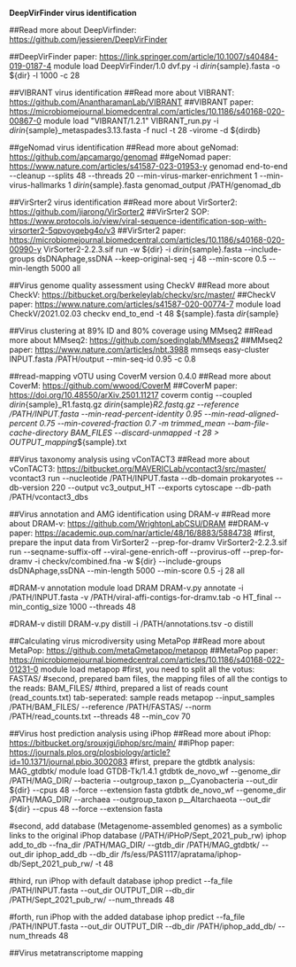 **DeepVirFinder virus identification**

##Read more about DeepVirfinder: https://github.com/jessieren/DeepVirFinder

##DeepVirFinder paper: https://link.springer.com/article/10.1007/s40484-019-0187-4
module load DeepVirFinder/1.0
dvf.py -i ${dirin}${sample}.fasta -o ${dir} -l 1000 -c 28

##VIBRANT virus identification
##Read more about VIBRANT: https://github.com/AnantharamanLab/VIBRANT
##VIBRANT paper: https://microbiomejournal.biomedcentral.com/articles/10.1186/s40168-020-00867-0
module load "VIBRANT/1.2.1"
VIBRANT_run.py -i ${dirin}${sample}_metaspades3.13.fasta -f nucl -t 28 -virome -d ${dirdb}

##geNomad virus identification
##Read more about geNomad: https://github.com/apcamargo/genomad
##geNomad paper: https://www.nature.com/articles/s41587-023-01953-y
genomad end-to-end --cleanup --splits 48 --threads 20 --min-virus-marker-enrichment 1 --min-virus-hallmarks 1 ${dirin}${sample}.fasta genomad_output /PATH/genomad_db

##VirSrter2 virus identification
##Read more about VirSorter2: https://github.com/jiarong/VirSorter2
##VirSrter2 SOP: https://www.protocols.io/view/viral-sequence-identification-sop-with-virsorter2-5qpvoyqebg4o/v3
##VirSrter2 paper: https://microbiomejournal.biomedcentral.com/articles/10.1186/s40168-020-00990-y
VirSorter2-2.2.3.sif run -w ${dir} -i ${dirin}${sample}.fasta --include-groups dsDNAphage,ssDNA --keep-original-seq -j 48 --min-score 0.5 --min-length 5000 all

##Virus genome quality assessment using CheckV
##Read more about CheckV: https://bitbucket.org/berkeleylab/checkv/src/master/
##CheckV paper: https://www.nature.com/articles/s41587-020-00774-7
module load CheckV/2021.02.03
checkv end_to_end -t 48 ${sample}.fasta ${dir}${sample}

##Virus clustering at 89% ID and 80% coverage using MMseq2
##Read more about MMseq2: https://github.com/soedinglab/MMseqs2
##MMseq2 paper: https://www.nature.com/articles/nbt.3988
mmseqs easy-cluster INPUT.fasta /PATH/output --min-seq-id 0.95 -c 0.8

##read-mapping vOTU using CoverM version 0.4.0
##Read more about CoverM: https://github.com/wwood/CoverM
##CoverM paper: https://doi.org/10.48550/arXiv.2501.11217
coverm contig --coupled ${dirin}${sample}_R1.fastq.gz ${dirin}${sample}_R2.fastq.gz --reference /PATH/INPUT.fasta --min-read-percent-identity 0.95 --min-read-aligned-percent 0.75 --min-covered-fraction 0.7 -m trimmed_mean --bam-file-cache-directory BAM_FILES --discard-unmapped -t 28 > OUTPUT_mapping_${sample}.txt

##Virus taxonomy analysis using vConTACT3
##Read more about vConTACT3: https://bitbucket.org/MAVERICLab/vcontact3/src/master/
vcontact3 run --nucleotide /PATH/INPUT.fasta --db-domain prokaryotes --db-version 220 --output vc3_output_HT --exports cytoscape --db-path /PATH/vcontact3_dbs

##Virus annotation and AMG identification using DRAM-v
##Read more about DRAM-v: https://github.com/WrightonLabCSU/DRAM
##DRAM-v paper: https://academic.oup.com/nar/article/48/16/8883/5884738
#first, prepare the input data from VirSorter2 --prep-for-dramv
VirSorter2-2.2.3.sif run --seqname-suffix-off --viral-gene-enrich-off --provirus-off --prep-for-dramv -i checkv/combined.fna -w ${dir} --include-groups dsDNAphage,ssDNA --min-length 5000 --min-score 0.5 -j 28 all

#DRAM-v annotation
module load DRAM
DRAM-v.py annotate -i /PATH/INPUT.fasta -v /PATH/viral-affi-contigs-for-dramv.tab -o HT_final --min_contig_size 1000 --threads 48

#DRAM-v distill
DRAM-v.py distill -i /PATH/annotations.tsv -o distill

##Calculating virus microdiversity using MetaPop
##Read more about MetaPop: https://github.com/metaGmetapop/metapop 
##MetaPop paper: https://microbiomejournal.biomedcentral.com/articles/10.1186/s40168-022-01231-0
module load metapop
#first, you need to split all the votus: FASTAS/
#second, prepared bam files, the mapping files of all the contigs to the reads: BAM_FILES/
#third, prepared a list of reads count (read_counts.txt) tab-seperated: sample reads
metapop --input_samples /PATH/BAM_FILES/ --reference /PATH/FASTAS/ --norm /PATH/read_counts.txt --threads 48 --min_cov 70

##Virus host prediction analysis using iPhop
##Read more about iPhop: https://bitbucket.org/srouxjgi/iphop/src/main/
##iPhop paper: https://journals.plos.org/plosbiology/article?id=10.1371/journal.pbio.3002083
#first, prepare the gtdbtk analysis: MAG_gtdbtk/
module load GTDB-Tk/1.4.1
gtdbtk de_novo_wf --genome_dir /PATH/MAG_DIR/ --bacteria --outgroup_taxon p__Cyanobacteria --out_dir ${dir} --cpus 48 --force --extension fasta
gtdbtk de_novo_wf --genome_dir /PATH/MAG_DIR/ --archaea --outgroup_taxon p__Altarchaeota --out_dir ${dir} --cpus 48 --force --extension fasta

#second, add database (Metagenome-assembled genomes) as a symbolic links to the original iPhop database (/PATH/iPHoP/Sept_2021_pub_rw)
iphop add_to_db --fna_dir /PATH/MAG_DIR/ --gtdb_dir /PATH/MAG_gtdbtk/ --out_dir iphop_add_db --db_dir /fs/ess/PAS1117/apratama/iphop-db/Sept_2021_pub_rw/ -t 48

#third, run iPhop with default database
iphop predict --fa_file /PATH/INPUT.fasta --out_dir OUTPUT_DIR --db_dir /PATH/Sept_2021_pub_rw/ --num_threads 48

#forth, run iPhop with the added database
iphop predict --fa_file /PATH/INPUT.fasta --out_dir OUTPUT_DIR --db_dir /PATH/iphop_add_db/ --num_threads 48

##Virus metatranscriptome mapping



